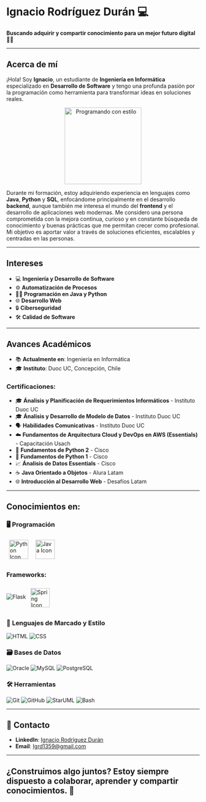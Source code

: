 # Ignacio Rodríguez Durán  💻
**Buscando adquirir y compartir conocimiento para un mejor futuro digital 👨‍💻** 

---

## **Acerca de mí**  
¡Hola! Soy **Ignacio**, un estudiante de **Ingeniería en Informática** especializado en **Desarrollo de Software** y tengo una profunda pasión por la programación como herramienta para transformar ideas en soluciones reales. 

<p align = "center">
<img src="https://media2.giphy.com/media/v1.Y2lkPTc5MGI3NjExYTFubzV1bTdzNDA5YzVza3RnM3ZtOHN1M2d2cjQyanV6MXJ4Z3FnZiZlcD12MV9pbnRlcm5hbF9naWZfYnlfaWQmY3Q9Zw/78XCFBGOlS6keY1Bil/giphy.gif" alt="Programando con estilo" width="200"/>
</p>

Durante mi formación, estoy adquiriendo experiencia en lenguajes como **Java**, **Python** y **SQL**, enfocándome principalmente en el desarrollo **backend**, aunque también me interesa el mundo del **frontend** y el desarrollo de aplicaciones web modernas. Me considero una persona comprometida con la mejora continua, curioso y en constante búsqueda de conocimiento y buenas prácticas que me permitan crecer como profesional. Mi objetivo es aportar valor a través de soluciones eficientes, escalables y centradas en las personas.

---

## **Intereses**  
- 💻 **Ingeniería y Desarrollo de Software**   
- ⚙️ **Automatización de Procesos**  
- 🧑‍💻 **Programación en Java y Python**  
- 🌐 **Desarrollo Web** 
- 🔒 **Ciberseguridad**  
- 🛠 **Calidad de Software** 

---

## **Avances Académicos**  
- 📚 **Actualmente en**: Ingeniería en Informática  
- 🎓 **Instituto**: Duoc UC, Concepción, Chile  

### **Certificaciones**:
- 🎓 **Ánalisis y Planificación de Requerimientos Informáticos** - Instituto Duoc UC
- 🎓 **Ánalisis y Desarrollo de Modelo de Datos** - Instituto Duoc UC
- 🗣️ **Habilidades Comunicativas** - Instituto Duoc UC
- ☁️ **Fundamentos de Arquitectura Cloud y DevOps en AWS (Essentials)** - Capacitación Usach
- 🐍 **Fundamentos de Python 2** - Cisco
- 🐍 **Fundamentos de Python 1** - Cisco  
- 📈 **Ánalisis de Datos Essentials** - Cisco 
- ☕ **Java Orientado a Objetos** - Alura Latam  
- 🌐 **Introducción al Desarrollo Web** - Desafíos Latam

---

## **Conocimientos en:**

### 🖥️ **Programación**
<img src="https://cdn.jsdelivr.net/gh/devicons/devicon/icons/python/python-original.svg" alt="Python Icon" height="50" style="margin:7px; vertical-align: middle;"/>  <img src="https://cdn.jsdelivr.net/gh/devicons/devicon/icons/java/java-original.svg" alt="Java Icon" height="50" style="margin:8px; vertical-align: middle;"/>      

### **Frameworks:** 
![Flask](https://img.shields.io/badge/-Flask-000000?logo=flask&logoColor=white) <img src="https://cdn.jsdelivr.net/gh/devicons/devicon/icons/spring/spring-original.svg" alt="Spring Icon" height="50" style="margin:8px; vertical-align: middle;"/>

### 📄 **Lenguajes de Marcado y Estilo**
![HTML](https://img.shields.io/badge/-HTML-E34F26?logo=html5&logoColor=white)  ![CSS](https://img.shields.io/badge/-CSS-1572B6?logo=css3&logoColor=white)

### 🗃️ **Bases de Datos**
![Oracle](https://img.shields.io/badge/-Oracle-F80000?logo=oracle&logoColor=white) ![MySQL](https://img.shields.io/badge/-MySQL-4479A1?logo=mysql&logoColor=white) ![PostgreSQL](https://img.shields.io/badge/-PostgreSQL-336791?logo=postgresql&logoColor=white)

### 🛠️ **Herramientas**
![Git](https://img.shields.io/badge/-Git-F05032?logo=git&logoColor=white) ![GitHub](https://img.shields.io/badge/-GitHub-181717?logo=github&logoColor=white) 
![StarUML](https://img.shields.io/badge/-StarUML-1B91F7?logo=appveyor&logoColor=white) ![Bash](https://img.shields.io/badge/-Bash-4EAA25?logo=gnubash&logoColor=white)

---

## 📲 **Contacto**  

- **LinkedIn**: [Ignacio Rodríguez Durán](https://www.linkedin.com/in/ignaciorodriguezduran/)  
- **Email**: [Igrd1359@gmail.com](mailto:Igrd1359@gmail.com)  

---

## ¿Construimos algo juntos? Estoy siempre dispuesto a colaborar, aprender y compartir conocimientos. 🤝 




